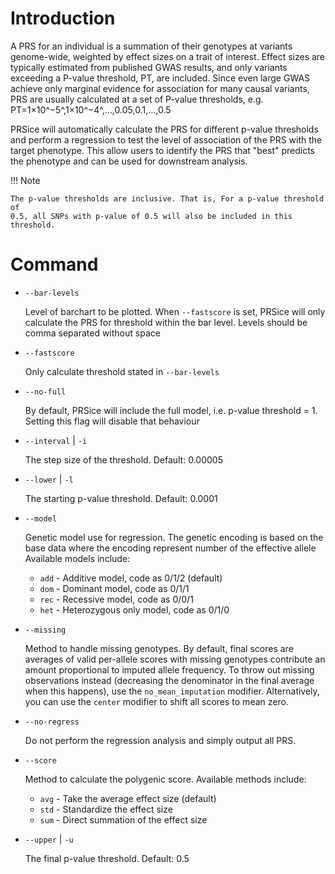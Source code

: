 # Introduction
A PRS for an individual is a summation of their genotypes at variants
genome-wide, weighted by effect sizes on a trait of interest.
Effect sizes are typically estimated from published GWAS results,
and only variants exceeding a P-value threshold, PT, are included.
Since even large GWAS achieve only marginal evidence for association
for many causal variants, PRS are usually calculated at a set of
P-value thresholds, e.g.  PT=1×10^−5^,1×10^−4^,…,0.05,0.1,…,0.5

PRSice will automatically calculate the PRS for different p-value thresholds
and perform a regression to test the level of association of the PRS with
the target phenotype. This allow users to identify the PRS that "best" predicts
the phenotype and can be used for downstream analysis.

!!! Note

    The p-value thresholds are inclusive. That is, For a p-value threshold of
    0.5, all SNPs with p-value of 0.5 will also be included in this threshold.

# Command
- `--bar-levels`

    Level of barchart to be plotted. When `--fastscore`
    is set, PRSice will only calculate the PRS for
    threshold within the bar level. Levels should be
    comma separated without space

- `--fastscore`

    Only calculate threshold stated in `--bar-levels`

- `--no-full`

    By default, PRSice will include the full model,
    i.e. p-value threshold = 1. Setting this flag will
    disable that behaviour

- `--interval` | `-i`

    The step size of the threshold. Default: 0.00005

- `--lower` | `-l`

    The starting p-value threshold. Default: 0.0001

- `--model`

    Genetic model use for regression. The genetic
    encoding is based on the base data where the
    encoding represent number of the effective allele
    Available models include:

    - `add` - Additive model, code as 0/1/2 (default)
    - `dom` - Dominant model, code as 0/1/1
    - `rec` - Recessive model, code as 0/0/1
    - `het` - Heterozygous only model, code as 0/1/0

- `--missing`

    Method to handle missing genotypes. By default,
    final scores are averages of valid per-allele
    scores with missing genotypes contribute an amount
    proportional to imputed allele frequency. To throw
    out missing observations instead (decreasing the
    denominator in the final average when this happens),
    use the `no_mean_imputation` modifier. Alternatively,
    you can use the `center` modifier to shift all scores
    to mean zero.

- `--no-regress`            

    Do not perform the regression analysis and simply
    output all PRS.

- `--score`

    Method to calculate the polygenic score.
    Available methods include:

    - `avg` - Take the average effect size (default)
    - `std` - Standardize the effect size
    - `sum` - Direct summation of the effect size

- `--upper` | `-u`

    The final p-value threshold. Default: 0.5
